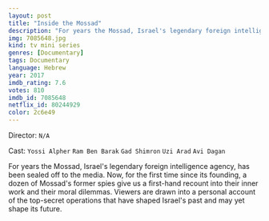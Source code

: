 ```yaml
---
layout: post
title: "Inside the Mossad"
description: "For years the Mossad, Israel's legendary foreign intelligence agency, has been sealed off to the media. Now, for the first time since its founding, a dozen of Mossad's former spies give us a first-hand recount into their inner work and their moral dilemmas. Viewers are drawn into a personal account of the top-secret operations that have shaped Israel's past and may yet shape its future..."
img: 7085648.jpg
kind: tv mini series
genres: [Documentary]
tags: Documentary 
language: Hebrew
year: 2017
imdb_rating: 7.6
votes: 810
imdb_id: 7085648
netflix_id: 80244929
color: 2c6e49
---
```

Director: `N/A`  

Cast: `Yossi Alpher` `Ram Ben Barak` `Gad Shimron` `Uzi Arad` `Avi Dagan` 

For years the Mossad, Israel's legendary foreign intelligence agency, has been sealed off to the media. Now, for the first time since its founding, a dozen of Mossad's former spies give us a first-hand recount into their inner work and their moral dilemmas. Viewers are drawn into a personal account of the top-secret operations that have shaped Israel's past and may yet shape its future.